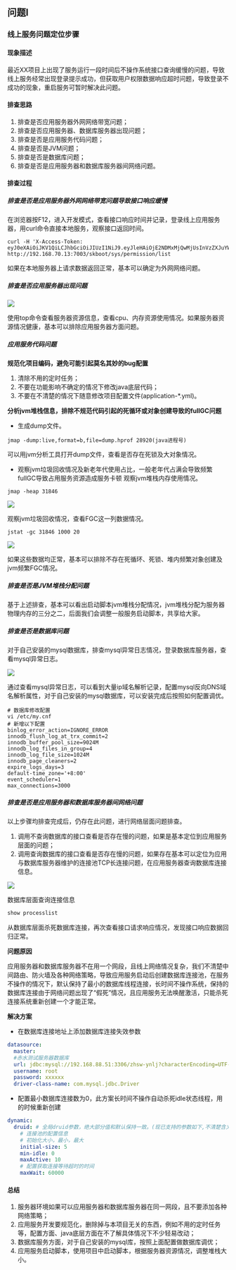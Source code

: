 ## 问题I


### 线上服务问题定位步骤


#### 现象描述


最近XX项目上出现了服务运行一段时间后不操作系统接口查询缓慢的问题，导致线上服务经常出现登录提示成功，但获取用户权限数据响应超时问题，导致登录不成功的现象，重启服务可暂时解决此问题。


#### 排查思路


1. 排查是否应用服务器外网网络带宽问题；
2. 排查是否应用服务器、数据库服务器出现问题；
3. 排查是否是应用服务代码问题；
4. 排查是否是JVM问题；
5. 排查是否是数据库问题；
6. 排查是否是应用服务器和数据库服务器间网络问题。


#### 排查过程


##### 排查是否是应用服务器外网网络带宽问题导致接口响应缓慢


在浏览器按F12，进入开发模式，查看接口响应时间并记录，登录线上应用服务器，用curl命令直接本地服务，观察接口返回时间。


```shell
curl -H 'X-Access-Token: eyJ0eXAiOiJKV1QiLCJhbGciOiJIUzI1NiJ9.eyJleHAiOjE2NDMxMjQwMjUsInVzZXJuYW1lIjoiYWRtaW4ifQ.40zZZnZu7RlxsQWpi4CfajBOT4iBP66xlePnEiyPSxQ' http://192.168.70.13:7003/skboot/sys/permission/list
```


如果在本地服务器上请求数据返回正常，基本可以确定为外网网络问题。


##### 排查是否应用服务器出现问题


![](/images/QuestionI/top.png)


使用top命令查看服务器资源信息，查看cpu、内存资源使用情况。如果服务器资源情况健康，基本可以排除应用服务器方面问题。


##### 应用服务代码问题


**规范化项目编码，避免可能引起莫名其妙的bug配置**


1. 清除不用的定时任务；
2. 不要在功能影响不确定的情况下修改java底层代码；
3. 不要在不清楚的情况下随意修改项目配置文件(application-*.yml)。


**分析jvm堆栈信息，排除不规范代码引起的死循环或对象创建导致的fullGC问题**


* 生成dump文件。


```shell
jmap -dump:live,format=b,file=dump.hprof 28920(java进程号)
```


可以用jvm分析工具打开dump文件，查看是否存在死锁及大对象情况。


* 观察jvm垃圾回收情况及新老年代使用占比，一般老年代占满会导致频繁fullGC导致占用服务资源造成服务卡顿
观察jvm堆栈内存使用情况。


```shell
jmap -heap 31846
```


![](/images/QuestionI/jvm.png)


观察jvm垃圾回收情况，查看FGC这一列数据情况。


```shell
jstat -gc 31846 1000 20
```


![](/images/QuestionI/jstat.png)


如果这些数据均正常，基本可以排除不存在死循环、死锁、堆内频繁对象创建及jvm频繁FGC情况。


##### 排查是否是JVM堆栈分配问题


基于上述排查，基本可以看出启动脚本jvm堆栈分配情况，jvm堆栈分配为服务器物理内存的三分之二，后面我们会调整一般服务启动脚本，共享给大家。


##### 排查是否是数据库问题


对于自己安装的mysql数据库，排查mysql异常日志情况，登录数据库服务器，查看mysql异常日志。


![](/images/QuestionI/mysql.png)


通过查看mysql异常日志，可以看到大量ip域名解析记录，配置mysql反向DNS域名解析属性，对于自己安装的mysql数据库，可以安装完成后按照如何配置调优。


```
# 数据库修改配置
vi /etc/my.cnf
# 新增以下配置
binlog_error_action=IGNORE_ERROR
innodb_flush_log_at_trx_commit=2
innodb_buffer_pool_size=9024M
innodb_log_files_in_group=4
innodb_log_file_size=1024M
innodb_page_cleaners=2
expire_logs_days=3
default-time_zone='+8:00'   
event_scheduler=1        
max_connections=3000
```


##### 排查是否是应用服务器和数据库服务器间网络问题


以上步骤均排查完成后，仍存在此问题，进行网络层面问题排查。


1. 调用不查询数据库的接口查看是否存在慢的问题，如果是基本定位到应用服务层面的问题；
2. 调用查询数据库的接口查看是否存在慢的问题，如果存在基本可以定位为应用与数据库服务器维护的连接池TCP长连接问题，在应用服务器查询数据库连接信息。


![](/images/QuestionI/netsata.png)


数据库层面查询连接信息


```sql
show processlist
```


从数据库层面杀死数据库连接，再次查看接口请求响应情况，发现接口响应数据回归正常。


**问题原因**


应用服务器和数据库服务器不在用一个网段，且线上网络情况复杂，我们不清楚中间路由、防火墙及各种网络策略，导致应用服务启动后创建数据库连接池，在服务不操作的情况下，默认保持了最小的数据库线程连接，长时间不操作系统，保持的数据库连接由于网络问题出现了“假死”情况，且应用服务无法唤醒激活，只能杀死连接系统重新创建一个才能正常。


**解决方案**


* 在数据库连接地址上添加数据库连接失效参数


```yaml
datasource:
  master:
  #赤水测试服务器数据库
  url: jdbc:mysql://192.168.88.51:3306/zhsw-ynlj?characterEncoding=UTF-8&useUnicode=true&useSSL=false&connectTimeout=60000&socketTimeout=1800
  username: root
  password: xxxxxx
  driver-class-name: com.mysql.jdbc.Driver
```


* 配置最小数据库连接数为0，此方案长时间不操作自动杀死idle状态线程，用的时候重新创建


```yaml
dynamic:
  druid: # 全局druid参数，绝大部分值和默认保持一致。(现已支持的参数如下,不清楚含义不要乱设置)
    # 连接池的配置信息
    # 初始化大小，最小，最大
    initial-size: 5
    min-idle: 0
    maxActive: 10
    # 配置获取连接等待超时的时间
    maxWait: 60000
```


#### 总结
1. 服务器环境如果可以应用服务器和数据库服务器在同一网段，且不要添加各种网络策略；
2. 应用服务开发要规范化，删除掉与本项目无关的东西，例如不用的定时任务等，配置方面、java底层方面在不了解具体情况下不少轻易改动；
3. 数据库服务方面，对于自己安装的mysql库，按照上面配置做数据库调优；
4. 应用服务启动脚本，使用项目中启动脚本，根据服务器资源情况，调整堆栈大小。






